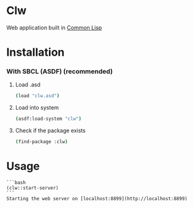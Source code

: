 # Clw
Web application built in [Common Lisp](https://lisp-lang.org/)

# Installation
### With SBCL (ASDF) (recommended)
1. Load .asd
    ```bash
    (load "clw.asd")
    ```
2. Load into system
    ```bash
    (asdf:load-system "clw")
    ```
3. Check if the package exists
    ```bash
    (find-package :clw)
    ```

# Usage
    ```bash
    (clw::start-server)
    ```
    Starting the web server on [localhost:8899](http://localhost:8899)
